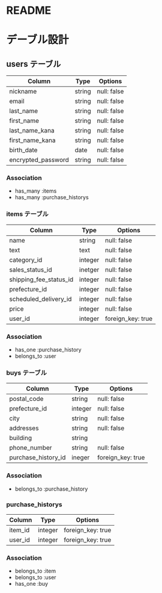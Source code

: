 # README

# デーブル設計


## users テーブル
| Column                | Type   | Options     |
| --------------------- | ------ | ----------- |
| nickname              | string | null: false |
| email                 | string | null: false |
| last_name             | string | null: false |
| first_name            | string | null: false |
| last_name_kana        | string | null: false |
| first_name_kana       | string | null: false |
| birth_date            | date   | null: false |
| encrypted_password    | string | null: false |

### Association
- has_many :items
- has_many :purchase_historys

### items テーブル

| Column                    | Type    | Options           |
| ------------------------- | ------- | ----------------- |
| name                      | string  |   null: false     |
| text                      | text    |   null: false     |
| category_id               | integer |   null: false     |
| sales_status_id           | inetger |   null: false     |
| shipping_fee_status_id    | integer |   null: false     |
| prefecture_id             | integer |   null: false     |
| scheduled_delivery_id     | integer |   null: false     |
| price                     | integer |   null: false     |
| user_id                   | integer | foreign_key: true |

### Association
- has_one    :purchase_history
- belongs_to :user

### buys テーブル

| Column                | Type    | Options           |
| --------------------- | ------- | ----------------- |
| postal_code           | string  | null: false       |
| prefecture_id         | integer | null: false       |
| city                  | string  | null: false       |
| addresses             | string  | null: false       |
| building              | string  |                   |
| phone_number          | string  | null: false       |
| purchase_history_id   | ineger  | foreign_key: true |

### Association
- belongs_to :purchase_history

### purchase_historys
| Column               | Type     | Options            |
| ---------------------| -------- | ------------------ |
| item_id              | integer  |  foreign_key: true |
| user_id              | integer  |  foreign_key: true |

### Association
- belongs_to :item 
- belongs_to :user
- has_one :buy